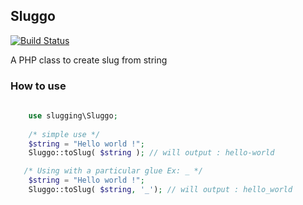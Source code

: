 ## Sluggo
[![Build Status](https://travis-ci.org/Cocksipus/sluggo.svg?branch=master)](https://travis-ci.org/Cocksipus/sluggo) 

A PHP class to create slug from string


### How to use

```php
    
    use slugging\Sluggo;
    
    /* simple use */    
    $string = "Hello world !";
    Sluggo::toSlug( $string ); // will output : hello-world

   /* Using with a particular glue Ex: _ */   
    $string = "Hello world !";
    Sluggo::toSlug( $string, '_'); // will output : hello_world
```
